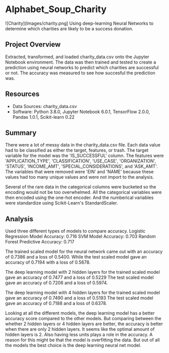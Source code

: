 # Alphabet_Soup_Charity
![Charity](Images/charity.png]
Using deep-learning Neural Networks to determine which charities are likely to be a success donation.

## Project Overview
Extracted, transformed, and loaded charity_data.csv onto the Jupyter Notebook environment. The data was then trained and tested to create a prediction using neural networks to predict which charities are successful or not. The accuracy was measured to see how succesful the prediction was.

## Resources
- Data Sources: charity_data.csv
- Software: Python 3.8.0, Jupyter Notebook 6.0.1, TensorFlow 2.0.0, Pandas 1.0.1, Scikit-learn 0.22

## Summary
There were a lot of messy data in the charity_data.csv file. Each data value had to be classified as either the target, features, or trash.
The target variable for the model was the 'IS_SUCCESSFUL' column.
The features were 'APPLICATION_TYPE', 'CLASSIFICATION', 'USE_CASE', 'ORGANIZATION', 'STATUS', 'INCOME_AMT', 'SPECIAL_CONSIDERATIONS', and 'ASK_AMT'.
The variables that were removed were 'EIN' and 'NAME' because these values had too many unique values and were not import to the analysis.

Several of the rare data in the categorical columns were bucketed so the encoding would not be too overwhelmed. 
All the categorical variables were then encoded using the one-hot encoder.
And the numberical variables were standardize using Scikit-Learn's StandardScaler.

## Analysis
Used three different types of models to compare accuracy.
Logistic Regression Model Accuracy: 0.716
SVM Model Accuracy: 0.703
Random Forest Predictive Accuracy: 0.717

The trained scaled model for the neural network came out with an accuracy of 0.7386 and a loss of 0.5400.
While the test scaled model gave an accuracy of 0.7194 with a loss of 0.5678.

The deep learning model with 2 hidden layers for the trained scaled model gave an accuracy of 0.7477 and a loss of 0.5229
The test scaled model gave an accuracy of 0.7206 and a loss of 0.5974.

The deep learning model with 4 hidden layers for the trained scaled model gave an accuracy of 0.7490 and a loss of 0.5193
The test scaled model gave an accuracy of 0.7188 and a loss of 0.6378.

Looking at all the different models, the deep learning model has a better accuracy score compared to the other models. But comparing between the whether 2 hidden layers or 4 hidden layers are better, the accuracy is better when there are only 2 hidden layers. It seems like the optimal amount of hidden layers is 2. Also having less units plays a role in the accuracy. A reason for this might be that the model is overfitting the data. But out of all the models the best choice is the deep learning neural net model.